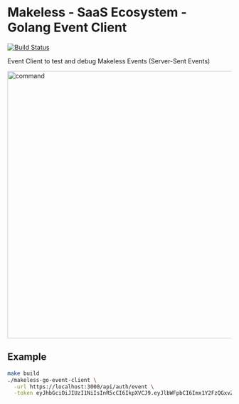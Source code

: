 # Makeless - SaaS Ecosystem - Golang Event Client

[![Build Status](https://ci.loeffel.io/api/badges/makeless/makeless-go-event-client/status.svg)](https://ci.loeffel.io/makeless/makeless-go-event-client)

Event Client to test and debug Makeless Events (Server-Sent Events)

<img src="https://i.imgur.com/kAs731s.gif" alt="command" width="600">

## Example

```bash
make build
./makeless-go-event-client \
  -url https://localhost:3000/api/auth/event \
  -token eyJhbGciOiJIUzI1NiIsInR5cCI6IkpXVCJ9.eyJlbWFpbCI6Imx1Y2FzQGxvZWZmZWwuaW8iLCJlbWFpbFZlcmlmaWNhdGlvbiI6dHJ1ZSwiZXhwIjoxNjE0MTg5MDU2LCJvaG5nb040ZzdmQUd6WjlieXJkS01pTmtNYnFRek5tQyI6MSwib3JpZ19pYXQiOjE2MTQxODU0NTZ9.SvvUIvHOW_B7HLwdqt5zsYzrpxks6PLsj2_tVxp21bo
```